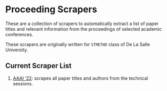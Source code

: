 # Proceeding Scrapers
These are a collection of scrapers to automatically extract a list of paper titles and relevant information from the proceedings of selected academic conferences.

These scrapers are originally written for `STMETHD` class of De La Salle University.

## Current Scraper List

1. [AAAI '22](https://aaai.org/proceeding/aaai-36-2022/): scrapes all paper titles and authors from the technical sessions.